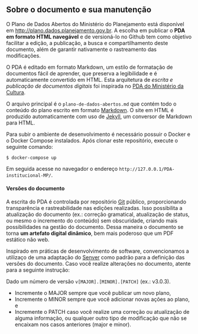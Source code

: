 ## Sobre o documento e sua manutenção

O Plano de Dados Abertos do Ministério do Planejamento está disponível em http://plano.dados.planejamento.gov.br. A escolha em publicar o **PDA em formato HTML navegável** e de versioná-lo no Github tem como objetivo facilitar a edição, a publicação, a busca e compartilhamento deste documento, além de garantir nativamente o rastreamento das modificações.

O PDA é editado em formato Markdown, um estilo de formatação de documentos fácil de aprender, que preserva a legibilidade e é automaticamente convertido em HTML. Esta arquitetura de *escrita e publicação de documentos digitais* foi inspirada no [PDA do Ministério da Cultura](http://plano.dados.cultura.gov.br/).

O arquivo principal é o `plano-de-dados-abertos.md` que contém todo o conteúdo do plano escrito em formato [Markdown](https://daringfireball.net/projects/markdown/). O site em HTML é produzido automaticamente com uso de [Jekyll](https://jekyllrb.com/), um conversor de Markdown para HTML. 

Para subir o ambiente de desenvolvimento é necessário possuir o Docker e o Docker Compose instalados. Após clonar este repositório, execute o seguinte comando:

`$ docker-compose up`

Em seguida acesse no navegador o endereço `http://127.0.0.1/PDA-institucional-MP/`.

#### Versões do documento

A escrita do PDA é controlada por repositório [Git](https://pt.wikipedia.org/wiki/Git) público, proporcionando transparência e rastreabilidade nas edições realizadas. Isso possibilita a atualização do documento (ex.: correção gramatical, atualização de status, ou mesmo o incremento do conteúdo) sem obscuridade, criando mais possibilidades na gestão do documento. Dessa maneira o documento se torna **um artefato digital dinâmico**, bem mais poderoso que um PDF estático não web.

Inspirado em práticas de desenvolvimento de software, convencionamos a utilizaço de uma adaptação do [Senver](http://semver.org/) como padrão para a definição das versões do documento. Caso você realize alterações no documento, atente para a seguinte instrução:

Dado um número de versão `v[MAJOR].[MINOR].[PATCH]` (ex.: v3.0.3). 

* Incremente o MAJOR sempre que você publicar um novo plano,
* Incremente o MINOR sempre que você adicionar novas ações ao plano, e
* Incremente o PATCH caso você realize uma correção ou atualização de alguma informação, ou qualquer outro tipo de modificação que não se encaixam nos casos anteriores (major e minor).
